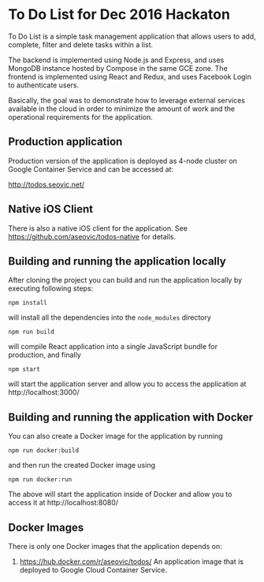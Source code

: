 # To Do List for Dec 2016 Hackaton

To Do List is a simple task management application that allows users to add, complete, filter and 
delete tasks within a list.

The backend is implemented using Node.js and Express, and uses MongoDB instance hosted by Compose in the same GCE zone. 
The frontend is implemented using React and Redux, and uses Facebook Login to authenticate users. 

Basically, the goal was to demonstrate how to leverage external services available in the cloud in order 
to minimize the amount of work and the operational requirements for the application.

## Production application

Production version of the application is deployed as 4-node cluster on Google Container Service
and can be accessed at:

http://todos.seovic.net/

## Native iOS Client 

There is also a native iOS client for the application. See https://github.com/aseovic/todos-native for details.

## Building and running the application locally
 
After cloning the project you can build and run the application locally by executing following steps:

```
npm install
```
will install all the dependencies into the `node_modules` directory

```
npm run build
```
will compile React application into a single JavaScript bundle for production, and finally

```
npm start
```
will start the application server and allow you to access the application at http://localhost:3000/

## Building and running the application with Docker

You can also create a Docker image for the application by running
```
npm run docker:build
```

and then run the created Docker image using
```
npm run docker:run
```

The above will start the application inside of Docker and allow you to access it at http://localhost:8080/

## Docker Images

There is only one Docker images that the application depends on:
 
 1. https://hub.docker.com/r/aseovic/todos/
    An application image that is deployed to Google Cloud Container Service.
     

